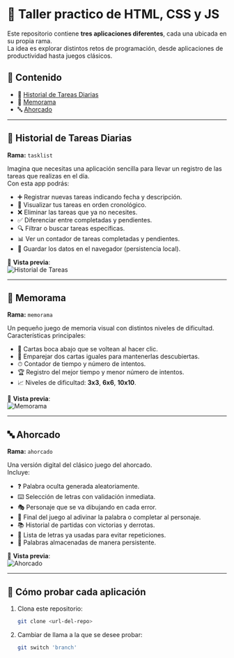 # 🚀 Taller practico de HTML, CSS y JS

Este repositorio contiene **tres aplicaciones diferentes**, cada una ubicada en su propia rama.  
La idea es explorar distintos retos de programación, desde aplicaciones de productividad hasta juegos clásicos.  

## 📌 Contenido
- 📝 [Historial de Tareas Diarias](#-historial-de-tareas-diarias)  
- 🎴 [Memorama](#-memorama)  
- 🔤 [Ahorcado](#-ahorcado)  

---

## 📝 Historial de Tareas Diarias
**Rama:** `tasklist`

Imagina que necesitas una aplicación sencilla para llevar un registro de las tareas que realizas en el día.  
Con esta app podrás:

- ➕ Registrar nuevas tareas indicando fecha y descripción.  
- 👀 Visualizar tus tareas en orden cronológico.  
- ❌ Eliminar las tareas que ya no necesites.  
- ✅ Diferenciar entre completadas y pendientes.  
- 🔍 Filtrar o buscar tareas específicas.  
- 📊 Ver un contador de tareas completadas y pendientes.  
- 💾 Guardar los datos en el navegador (persistencia local).  

📸 **Vista previa**:  
![Historial de Tareas](assets/tareas.png)

---

## 🎴 Memorama
**Rama:** `memorama`

Un pequeño juego de memoria visual con distintos niveles de dificultad.  
Características principales:

- 🔄 Cartas boca abajo que se voltean al hacer clic.  
- 🎯 Emparejar dos cartas iguales para mantenerlas descubiertas.  
- ⏱ Contador de tiempo y número de intentos.  
- 🏆 Registro del mejor tiempo y menor número de intentos.  
- 📈 Niveles de dificultad: **3x3**, **6x6**, **10x10**.  

📸 **Vista previa**:  
![Memorama](assets/memorama.png)

---

## 🔤 Ahorcado
**Rama:** `ahorcado`

Una versión digital del clásico juego del ahorcado.  
Incluye:

- ❓ Palabra oculta generada aleatoriamente.  
- ⌨️ Selección de letras con validación inmediata.  
- 🎭 Personaje que se va dibujando en cada error.  
- 🏁 Final del juego al adivinar la palabra o completar al personaje.  
- 📚 Historial de partidas con victorias y derrotas.  
- 🔡 Lista de letras ya usadas para evitar repeticiones.  
- 💾 Palabras almacenadas de manera persistente.  

📸 **Vista previa**:  
![Ahorcado](assets/ahorcado.png)

---

## 🚀 Cómo probar cada aplicación
1. Clona este repositorio:
   ```bash
   git clone <url-del-repo>
2. Cambiar de llama a la que se desee probar:
   ```bash
   git switch 'branch'
